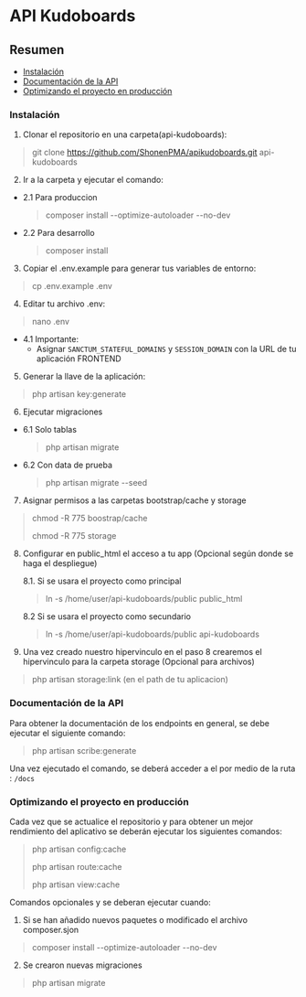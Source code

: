 # API Kudoboards

## Resumen

  * [Instalación](#instalación)
  * [Documentación de la API](#documentación-de-la-api)
  * [Optimizando el proyecto en producción](#optimizando-el-proyecto-en-producción)

### Instalación

1. Clonar el repositorio en una carpeta(api-kudoboards):

> git clone https://github.com/ShonenPMA/apikudoboards.git  api-kudoboards

2. Ir a la carpeta y ejecutar el comando:

 - 2.1 Para produccion
    > composer install --optimize-autoloader --no-dev
 - 2.2 Para desarrollo
    > composer install

3. Copiar el .env.example para generar tus variables de entorno:

> cp .env.example .env

4. Editar tu archivo .env:

> nano .env

 - 4.1 Importante:
   - Asignar `SANCTUM_STATEFUL_DOMAINS` y `SESSION_DOMAIN` con la URL de tu aplicación FRONTEND

5. Generar la llave de la aplicación:

> php artisan key:generate

6. Ejecutar migraciones

 - 6.1 Solo tablas 
    > php artisan migrate
 - 6.2 Con data de prueba
    > php artisan migrate --seed

7. Asignar permisos a las carpetas bootstrap/cache y storage

> chmod -R 775 boostrap/cache
>
> chmod -R 775 storage

8. Configurar en public_html el acceso a tu app (Opcional según donde se haga el despliegue)

    8.1. Si se usara el proyecto como principal
    > ln -s /home/user/api-kudoboards/public public_html 

    8.2 Si se usara el proyecto como secundario

    > ln -s /home/user/api-kudoboards/public api-kudoboards 

9. Una vez creado nuestro hipervinculo en el paso 8 crearemos el hipervinculo para la carpeta storage (Opcional para archivos)

>php artisan storage:link (en el path de tu aplicacion)

### Documentación de la API

Para obtener la documentación de los endpoints en general, se debe ejecutar el siguiente comando:
> php artisan scribe:generate

Una vez ejecutado el comando, se deberá acceder a el por medio de la ruta : `/docs`

### Optimizando el proyecto en producción

Cada vez que se actualice el repositorio y para obtener un mejor rendimiento del aplicativo se deberán ejecutar los siguientes comandos:

> php artisan config:cache
>
> php artisan route:cache
>
> php artisan view:cache


Comandos opcionales y se deberan ejecutar cuando:
1. Si se han añadido nuevos paquetes o modificado el archivo composer.sjon

> composer install --optimize-autoloader --no-dev

2. Se crearon nuevas migraciones

> php artisan migrate